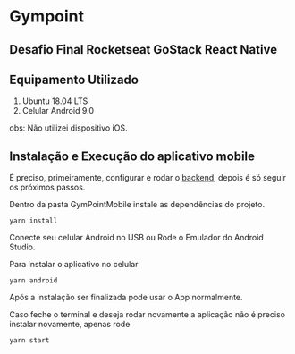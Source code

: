 # Gympoint

## Desafio Final Rocketseat GoStack React Native

## Equipamento Utilizado

1. Ubuntu 18.04 LTS
2. Celular Android 9.0

obs: Não utilizei dispositivo iOS.

## Instalação e Execução do aplicativo mobile

É preciso, primeiramente, configurar e rodar o [backend](https://github.com/mateusmangueira/gym-point/tree/master/backend), depois é só seguir os próximos passos.

Dentro da pasta GymPointMobile instale as dependências do projeto.

```console
yarn install
```

Conecte seu celular Android no USB ou Rode o Emulador do Android Studio.

Para instalar o aplicativo no celular

```console
yarn android
```

Após a instalação ser finalizada pode usar o App normalmente.

Caso feche o terminal e deseja rodar novamente a aplicação não é preciso instalar novamente, apenas rode
```console
yarn start 
```
